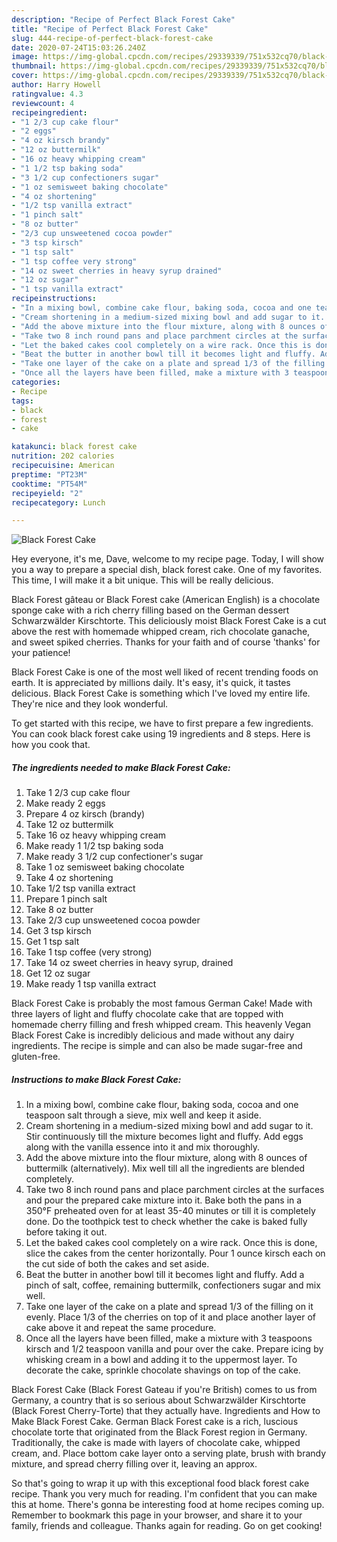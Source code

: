 ```yaml
---
description: "Recipe of Perfect Black Forest Cake"
title: "Recipe of Perfect Black Forest Cake"
slug: 444-recipe-of-perfect-black-forest-cake
date: 2020-07-24T15:03:26.240Z
image: https://img-global.cpcdn.com/recipes/29339339/751x532cq70/black-forest-cake-recipe-main-photo.jpg
thumbnail: https://img-global.cpcdn.com/recipes/29339339/751x532cq70/black-forest-cake-recipe-main-photo.jpg
cover: https://img-global.cpcdn.com/recipes/29339339/751x532cq70/black-forest-cake-recipe-main-photo.jpg
author: Harry Howell
ratingvalue: 4.3
reviewcount: 4
recipeingredient:
- "1 2/3 cup cake flour"
- "2 eggs"
- "4 oz kirsch brandy"
- "12 oz buttermilk"
- "16 oz heavy whipping cream"
- "1 1/2 tsp baking soda"
- "3 1/2 cup confectioners sugar"
- "1 oz semisweet baking chocolate"
- "4 oz shortening"
- "1/2 tsp vanilla extract"
- "1 pinch salt"
- "8 oz butter"
- "2/3 cup unsweetened cocoa powder"
- "3 tsp kirsch"
- "1 tsp salt"
- "1 tsp coffee very strong"
- "14 oz sweet cherries in heavy syrup drained"
- "12 oz sugar"
- "1 tsp vanilla extract"
recipeinstructions:
- "In a mixing bowl, combine cake flour, baking soda, cocoa and one teaspoon salt through a sieve, mix well and keep it aside."
- "Cream shortening in a medium-sized mixing bowl and add sugar to it. Stir continuously till the mixture becomes light and fluffy. Add eggs along with the vanilla essence into it and mix thoroughly."
- "Add the above mixture into the flour mixture, along with 8 ounces of buttermilk (alternatively). Mix well till all the ingredients are blended completely."
- "Take two 8 inch round pans and place parchment circles at the surfaces and pour the prepared cake mixture into it. Bake both the pans in a 350°F preheated oven for at least 35-40 minutes or till it is completely done. Do the toothpick test to check whether the cake is baked fully before taking it out."
- "Let the baked cakes cool completely on a wire rack. Once this is done, slice the cakes from the center horizontally. Pour 1 ounce kirsch each on the cut side of both the cakes and set aside."
- "Beat the butter in another bowl till it becomes light and fluffy. Add a pinch of salt, coffee, remaining buttermilk, confectioners sugar and mix well."
- "Take one layer of the cake on a plate and spread 1/3 of the filling on it evenly. Place 1/3 of the cherries on top of it and place another layer of cake above it and repeat the same procedure."
- "Once all the layers have been filled, make a mixture with 3 teaspoons kirsch and 1/2 teaspoon vanilla and pour over the cake. Prepare icing by whisking cream in a bowl and adding it to the uppermost layer. To decorate the cake, sprinkle chocolate shavings on top of the cake."
categories:
- Recipe
tags:
- black
- forest
- cake

katakunci: black forest cake 
nutrition: 202 calories
recipecuisine: American
preptime: "PT23M"
cooktime: "PT54M"
recipeyield: "2"
recipecategory: Lunch

---
```



![Black Forest Cake](https://img-global.cpcdn.com/recipes/29339339/751x532cq70/black-forest-cake-recipe-main-photo.jpg)

Hey everyone, it's me, Dave, welcome to my recipe page. Today, I will show you a way to prepare a special dish, black forest cake. One of my favorites. This time, I will make it a bit unique. This will be really delicious.

Black Forest gâteau or Black Forest cake (American English) is a chocolate sponge cake with a rich cherry filling based on the German dessert Schwarzwälder Kirschtorte. This deliciously moist Black Forest Cake is a cut above the rest with homemade whipped cream, rich chocolate ganache, and sweet spiked cherries. Thanks for your faith and of course &#39;thanks&#39; for your patience!

Black Forest Cake is one of the most well liked of recent trending foods on earth. It is appreciated by millions daily. It's easy, it's quick, it tastes delicious. Black Forest Cake is something which I've loved my entire life. They're nice and they look wonderful.


To get started with this recipe, we have to first prepare a few ingredients. You can cook black forest cake using 19 ingredients and 8 steps. Here is how you cook that.

<!--inarticleads1-->

##### The ingredients needed to make Black Forest Cake:

1. Take 1 2/3 cup cake flour
1. Make ready 2 eggs
1. Prepare 4 oz kirsch (brandy)
1. Take 12 oz buttermilk
1. Take 16 oz heavy whipping cream
1. Make ready 1 1/2 tsp baking soda
1. Make ready 3 1/2 cup confectioner&#39;s sugar
1. Take 1 oz semisweet baking chocolate
1. Take 4 oz shortening
1. Take 1/2 tsp vanilla extract
1. Prepare 1 pinch salt
1. Take 8 oz butter
1. Take 2/3 cup unsweetened cocoa powder
1. Get 3 tsp kirsch
1. Get 1 tsp salt
1. Take 1 tsp coffee (very strong)
1. Take 14 oz sweet cherries in heavy syrup, drained
1. Get 12 oz sugar
1. Make ready 1 tsp vanilla extract


Black Forest Cake is probably the most famous German Cake! Made with three layers of light and fluffy chocolate cake that are topped with homemade cherry filling and fresh whipped cream. This heavenly Vegan Black Forest Cake is incredibly delicious and made without any dairy ingredients. The recipe is simple and can also be made sugar-free and gluten-free. 

<!--inarticleads2-->

##### Instructions to make Black Forest Cake:

1. In a mixing bowl, combine cake flour, baking soda, cocoa and one teaspoon salt through a sieve, mix well and keep it aside.
1. Cream shortening in a medium-sized mixing bowl and add sugar to it. Stir continuously till the mixture becomes light and fluffy. Add eggs along with the vanilla essence into it and mix thoroughly.
1. Add the above mixture into the flour mixture, along with 8 ounces of buttermilk (alternatively). Mix well till all the ingredients are blended completely.
1. Take two 8 inch round pans and place parchment circles at the surfaces and pour the prepared cake mixture into it. Bake both the pans in a 350°F preheated oven for at least 35-40 minutes or till it is completely done. Do the toothpick test to check whether the cake is baked fully before taking it out.
1. Let the baked cakes cool completely on a wire rack. Once this is done, slice the cakes from the center horizontally. Pour 1 ounce kirsch each on the cut side of both the cakes and set aside.
1. Beat the butter in another bowl till it becomes light and fluffy. Add a pinch of salt, coffee, remaining buttermilk, confectioners sugar and mix well.
1. Take one layer of the cake on a plate and spread 1/3 of the filling on it evenly. Place 1/3 of the cherries on top of it and place another layer of cake above it and repeat the same procedure.
1. Once all the layers have been filled, make a mixture with 3 teaspoons kirsch and 1/2 teaspoon vanilla and pour over the cake. Prepare icing by whisking cream in a bowl and adding it to the uppermost layer. To decorate the cake, sprinkle chocolate shavings on top of the cake.


Black Forest Cake (Black Forest Gateau if you&#39;re British) comes to us from Germany, a country that is so serious about Schwarzwälder Kirschtorte (Black Forest Cherry-Torte) that they actually have. Ingredients and How to Make Black Forest Cake. German Black Forest cake is a rich, luscious chocolate torte that originated from the Black Forest region in Germany. Traditionally, the cake is made with layers of chocolate cake, whipped cream, and. Place bottom cake layer onto a serving plate, brush with brandy mixture, and spread cherry filling over it, leaving an approx. 

So that's going to wrap it up with this exceptional food black forest cake recipe. Thank you very much for reading. I'm confident that you can make this at home. There's gonna be interesting food at home recipes coming up. Remember to bookmark this page in your browser, and share it to your family, friends and colleague. Thanks again for reading. Go on get cooking!
